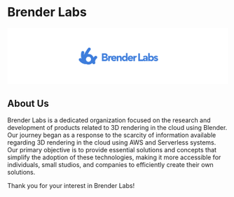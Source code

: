 # Brender Labs

![Brender Labs Logo](bl-banner.svg)

## About Us

Brender Labs is a dedicated organization focused on the research and development of products related to 3D rendering in the cloud using Blender. Our journey began as a response to the scarcity of information available regarding 3D rendering in the cloud using AWS and Serverless systems. Our primary objective is to provide essential solutions and concepts that simplify the adoption of these technologies, making it more accessible for individuals, small studios, and companies to efficiently create their own solutions.

Thank you for your interest in Brender Labs!
